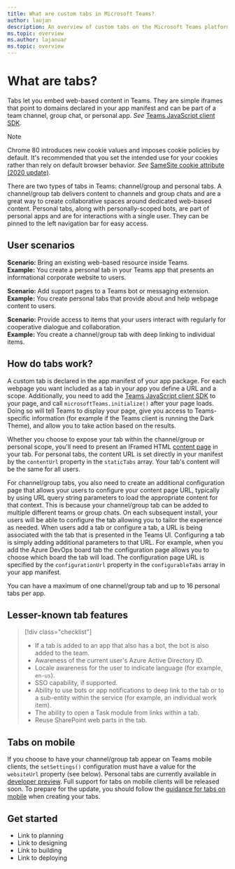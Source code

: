 ```yaml
---
title: What are custom tabs in Microsoft Teams?
author: laujan
description: An overview of custom tabs on the Microsoft Teams platform
ms.topic: overview
ms.author: lajanuar
ms.topic: overview
---
```

# What are tabs?

Tabs let you embed web-based content in Teams. They are simple iframes that point to domains declared in your app manifest and can be part of a team channel, group chat, or personal app. *See* [Teams JavaScript client SDK](/javascript/api/overview/msteams-client).

> [!NOTE]
> Chrome 80 introduces new cookie values and imposes cookie policies by default. It's recommended that you set the intended use for your cookies rather than rely on default browser behavior. *See* [SameSite cookie attribute (2020 update)](../resources/samesite-cookie-update.md).

There are two types of tabs in Teams: channel/group and personal tabs. A channel/group tab delivers content to channels and group chats and are a great way to create collaborative spaces around dedicated web-based content. Personal tabs, along with personally-scoped bots, are part of personal apps and are for interactions with a single user. They can be pinned to the left navigation bar for easy access.

## User scenarios

**Scenario:** Bring an existing web-based resource inside Teams. \
**Example:** You create a personal tab in your Teams app that presents an informational corporate website to users.

**Scenario:** Add support pages to a Teams bot or messaging extension. \
**Example:** You create personal tabs that provide about and help webpage content to users.

**Scenario:** Provide access to items that your users interact with regularly for cooperative dialogue and collaboration. \
**Example:** You create a channel/group tab with deep linking to individual items.

## How do tabs work?

A custom tab is declared in the app manifest of your app package. For each webpage you want included as a tab in your app you define a URL and a scope. Additionally, you need to add the [Teams JavaScript client SDK](/javascript/api/overview/msteams-client) to your page, and call `microsoftTeams.initialize()` after your page loads. Doing so will tell Teams to display your page, give you access to Teams-specific information (for example if the Teams client is running the Dark Theme), and allow you to take action based on the results.

Whether you choose to expose your tab within the channel/group or personal scope, you'll need to present an IFramed HTML [content page](~/tabs/how-to/create-tab-pages/content-page.md) in your tab. For personal tabs, the content URL is set directly in your manifest by the `contentUrl` property in the `staticTabs` array. Your tab's content will be the same for all users.

For channel/group tabs, you also need to create an additional configuration page that allows your users to configure your content page URL, typically by using URL query string parameters to load the appropriate content for that context. This is because your channel/group tab can be added to multiple different teams or group chats. On each subsequent install, your users will be able to configure the tab allowing you to tailor the experience as needed. When users add a tab or configure a tab, a URL is being associated with the tab that is presented in the Teams UI. Configuring a tab is simply adding additional parameters to that URL. For example, when you add the Azure DevOps board tab the configuration page allows you to choose which board the tab will load. The configuration page URL is specified by the  `configurationUrl` property in the `configurableTabs` array in your app manifest.

You can have a maximum of one channel/group tab and up to 16 personal tabs per app.

## Lesser-known tab features

> [!div class="checklist"]
>
> * If a tab is added to an app that also has a bot, the bot is also added to the team.
> * Awareness of the current user's Azure Active Directory ID.
> * Locale awareness for the user to indicate language (for example, `en-us`).
> * SSO capability, if supported.
> * Ability to use bots or app notifications to deep link to the tab or to a sub-entity within the service (for example, an individual work item).
> * The ability to open a Task module from links within a tab.
> * Reuse SharePoint web parts in the tab.

## Tabs on mobile

If you choose to have your channel/group tab appear on Teams mobile clients, the `setSettings()` configuration must have a value for the `websiteUrl` property (see below). Personal tabs are currently available in [developer preview](~/resources/dev-preview/developer-preview-intro.md). Full support for tabs on mobile clients will be released soon. To prepare for the update, you should follow the [guidance for tabs on mobile](~/tabs/design/tabs-mobile.md) when creating your tabs.

## Get started

* Link to planning
* Link to designing
* Link to building
* Link to deploying
